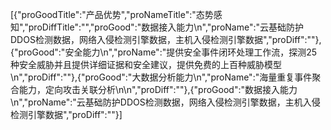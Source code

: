 [{"proGoodTitle":"产品优势","proNameTitle":"态势感知","proDiffTitle":"","proGood":"数据接入能力\n","proName":"云基础防护DDOS检测数据，网络入侵检测引擎数据，主机入侵检测引擎数据","proDiff":""},{"proGood":"安全能力\n","proName":"提供安全事件闭环处理工作流，探测25种安全威胁并且提供详细证据和安全建议，提供免费的上百种威胁模型\n","proDiff":""},{"proGood":"大数据分析能力\n","proName":"海量重复事件聚合能力，定向攻击关联分析\n\n","proDiff":""},{"proGood":"数据接入能力\n","proName":"云基础防护DDOS检测数据，网络入侵检测引擎数据，主机入侵检测引擎数据","proDiff":""}]